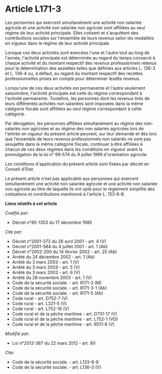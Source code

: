 # Article L171-3

Les personnes qui exercent simultanément une activité non salariée agricole et une activité non salariée non agricole sont
affiliées au seul régime de leur activité principale. Elles cotisent et s'acquittent des contributions sociales sur
l'ensemble de leurs revenus selon les modalités en vigueur dans le régime de leur activité principale. 

Lorsque ces deux activités sont exercées l'une et l'autre tout au long de l'année, l'activité principale est déterminée au
regard du temps consacré à chaque activité et du montant respectif des revenus professionnels retenus pour la détermination
des assiettes telles que définies aux articles L. 136-3 et L. 136-4 ou, à défaut, au regard du montant respectif des recettes
professionnelles prises en compte pour déterminer lesdits revenus. 

Lorsqu'une de ces deux activités est permanente et l'autre seulement saisonnière, l'activité principale est celle du régime
correspondant à l'activité permanente. Toutefois, les personnes dont les revenus tirés de leurs différentes activités non
salariées sont imposées dans la même catégorie fiscale sont affiliées au seul régime correspondant à cette catégorie. 

Par dérogation, les personnes affiliées simultanément au régime des non-salariés non agricoles et au régime des non salariés
agricoles lors de l'entrée en vigueur du présent article peuvent, sur leur demande et dès lors que l'ensemble de leurs
revenus professionnels non salariés ne sont pas assujettis dans la même catégorie fiscale, continuer à être affiliées à
chacun de ces deux régimes dans les conditions en vigueur avant la promulgation de la loi n° 99-574 du 9 juillet 1999
d'orientation agricole. 

Les conditions d'application du présent article sont fixées par décret en Conseil d'Etat. 

Le présent article n'est pas applicable aux personnes qui exercent simultanément une activité non salariée agricole et une
activité non salariée non agricole au titre de laquelle ils ont opté pour le règlement simplifié des cotisations et
contributions mentionné à l'article L. 133-6-8.

**Liens relatifs à cet article**

_Codifié par_:

  - Décret n°85-1353 du 17 décembre 1985

_Cité par_:

  - Décret n°2001-372 du 26 avril 2001 - art. 4 (V)
  - Décret n°2001-584 du 4 juillet 2001 - art. 1 (Ab)
  - Décret n°2002-200 du 14 février 2002 - art. 25 (Ab)
  - Arrêté du 24 décembre 2002 - art. 1 (Ab)
  - Arrêté du 3 mars 2003 - art. 1 (V)
  - Arrêté du 3 mars 2003 - art. 5 (V)
  - Arrêté du 3 mars 2003 - art. 6 (V)
  - Arrêté du 28 novembre 2003 - art. 1 (V)
  - Code de la sécurité sociale. - art. R171-3 (M)
  - Code de la sécurité sociale. - art. R171-3-1 (Ab)
  - Code de la sécurité sociale. - art. R171-5 (Ab)
  - Code rural - art. D752-7 (V)
  - Code rural - art. L321-5 (V)
  - Code rural - art. L752-16 (V)
  - Code rural et de la pêche maritime - art. D731-17 (V)
  - Code rural et de la pêche maritime - art. L752-1 (VD)
  - Code rural et de la pêche maritime - art. R511-8 (V)

_Modifié par_:

  - Loi n°2012-387 du 22 mars 2012 - art. 80

_Cite_:

  - Code de la sécurité sociale. - art. L133-6-8
  - Code de la sécurité sociale. - art. L136-3 (V)
